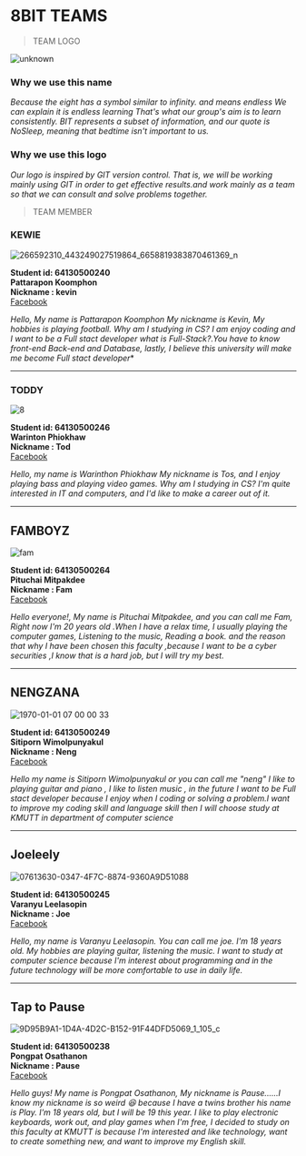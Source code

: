 # 8BIT TEAMS 
>TEAM LOGO



![unknown](https://user-images.githubusercontent.com/83826754/153368572-2307b541-a737-4395-a83c-ddfe7295d29f.png) 

### Why we use this name

*Because the eight has a symbol similar to infinity. and means endless We can explain it is endless learning That's what our group's aim is to learn consistently. BIT represents a subset of information, and our quote is NoSleep, meaning that bedtime isn't important to us.* 


### Why we use this logo

*Our logo is inspired by GIT version control. That is, we will be working mainly using GIT in order to get effective results.and work mainly as a team so that we can consult and solve problems together.*



>TEAM MEMBER

### KEWIE

![266592310_443249027519864_6658819383870461369_n](https://user-images.githubusercontent.com/83826754/153370521-d01510e5-ac75-4319-bb38-71967768667c.jpg)

**Student id: 64130500240**     
**Pattarapon Koomphon**  
**Nickname : kevin**   
[Facebook ](https://www.facebook.com/kevinindy2k/)  


*Hello, My name is Pattarapon Koomphon My nickname is Kevin, My hobbies is playing football. Why am I studying in CS?
I am enjoy coding and I want to be a Full stact developer what is Full-Stack?.You have to know front-end Back-end and Database, lastly, I believe this university will make me become Full stact developer**

--------------------------------------------------------------------------------------------------------------------------------------------------------------


### TODDY
![8](https://user-images.githubusercontent.com/83826754/153369853-715201c1-dc94-459e-8321-36602c0234c5.png)

  **Student id: 64130500246**  
**Warinton Phiokhaw**  
**Nickname : Tod**  
[Facebook ]( https://www.facebook.com/live.mlg/)

*Hello, my name is Warinthon Phiokhaw My nickname is Tos, and I enjoy playing bass and playing video games. Why am I studying in CS?
I'm quite interested in IT and computers, and I'd like to make a career out of it.*


--------------------------------------------------------------------------------------------------------------------------------------------------------------
## FAMBOYZ
![fam](https://user-images.githubusercontent.com/83826754/153369747-812bffb5-aaa5-4cb2-a2be-67b26d3cd7a9.jpg)

**Student id: 64130500264**   
**Pituchai Mitpakdee**  
**Nickname : Fam**  
[Facebook](https://www.facebook.com/fam.pituchai)  

*Hello everyone!, My name is Pituchai Mitpakdee, and you can call me Fam, Right now I'm 20 years old .When I have a relax time, I usually playing the computer games, Listening to the music, Reading a book. and the reason that why I have been chosen this faculty ,because I want to be a cyber securities ,I know that is a hard job, but I will try my best.*


--------------------------------------------------------------------------------------------------------------------------------------------------------------

## NENGZANA

![1970-01-01 07 00 00 33](https://user-images.githubusercontent.com/83826754/153377325-026395b1-aa39-4007-8e5a-199b7ae705bf.jpg)

**Student id: 64130500249**   
**Sitiporn Wimolpunyakul**  
**Nickname : Neng**  
[Facebook](https://www.facebook.com/jigneng1/)


*Hello my name is Sitiporn Wimolpunyakul or you can call me "neng" I like to playing guitar and piano , I like to listen music , in the future I want to be 
Full stact developer because I enjoy when I coding or solving a problem.I want to improve my coding skill and language skill then I will choose study at KMUTT in department of computer science*

--------------------------------------------------------------------------------------------------------------------------------------------------------------

## Joeleely 
![07613630-0347-4F7C-8874-9360A9D51088](https://user-images.githubusercontent.com/83826754/153376391-137b2a9b-9a36-423f-b2a7-6a8f3a5d86e8.jpg)

**Student id: 64130500245**   
**Varanyu Leelasopin**  
**Nickname : Joe**  
[Facebook](https://www.facebook.com/varanyu.leelasopin)

*Hello, my name is Varanyu Leelasopin. You can call me joe. I'm 18 years old. My hobbies are playing guitar, listening the music. I want to study at computer science because I'm interest about programming and in the future technology will be more comfortable to use in daily life.*

--------------------------------------------------------------------------------------------------------------------------------------------------------------

## Tap to Pause 
![9D95B9A1-1D4A-4D2C-B152-91F44DFD5069_1_105_c](https://user-images.githubusercontent.com/83826754/153377224-c442d2f0-9108-47ab-974a-57871a6a6cc6.jpeg)


**Student id: 64130500238**   
**Pongpat Osathanon**  
**Nickname : Pause**  
[Facebook](https://www.facebook.com/profile.php?id=100011078594254)

*Hello guys! My name is Pongpat Osathanon, My nickname is Pause......I know my nickname is so weird 😆 because I have a twins brother his name is Play. I'm 18 years old, but I will be 19 this year. I like to play electronic keyboards, work out, and play games when I'm free, I decided to study on this faculty at KMUTT is because I'm interested and like technology, want to create something new, and want to improve my English skill.*
